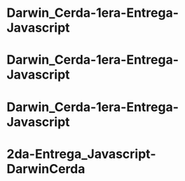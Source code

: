 # Darwin_Cerda-1era-Entrega-Javascript
# Darwin_Cerda-1era-Entrega-Javascript
# Darwin_Cerda-1era-Entrega-Javascript
# 2da-Entrega_Javascript-DarwinCerda
